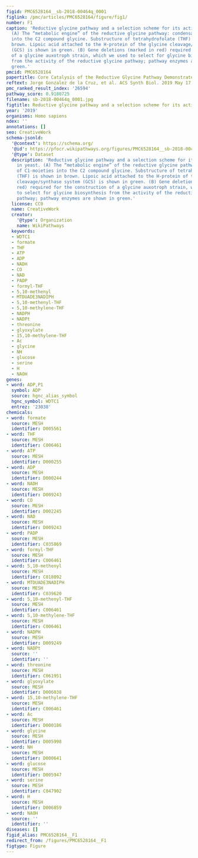 ```yaml
---
figid: PMC6528164__sb-2018-00464q_0001
figlink: /pmc/articles/PMC6528164/figure/fig1/
number: F1
caption: 'Reductive glycine pathway and a selection scheme for its activity in yeast.
  (A) The “metabolic engine” of the reductive glycine pathway: condensation of C1-moieties
  into the C2 compound glycine. Substructure of tetrahydrofolate (THF) is shown in
  brown. Lipoic acid attached to the H-protein of the glycine cleavage/synthase system
  (GCS) is shown in green. (B) Gene deletions (marked in red) required for the construction
  of a glycine auxotroph strain, which we used to select for glycine biosynthesis
  from the activity of the reductive glycine pathway; pathway enzymes are shown in
  green.'
pmcid: PMC6528164
papertitle: Core Catalysis of the Reductive Glycine Pathway Demonstrated in Yeast.
reftext: Jorge Gonzalez de la Cruz, et al. ACS Synth Biol. 2019 May 17;8(5):911-917.
pmc_ranked_result_index: '26594'
pathway_score: 0.9180725
filename: sb-2018-00464q_0001.jpg
figtitle: Reductive glycine pathway and a selection scheme for its activity in yeast
year: '2019'
organisms: Homo sapiens
ndex: ''
annotations: []
seo: CreativeWork
schema-jsonld:
  '@context': https://schema.org/
  '@id': https://pfocr.wikipathways.org/figures/PMC6528164__sb-2018-00464q_0001.html
  '@type': Dataset
  description: 'Reductive glycine pathway and a selection scheme for its activity
    in yeast. (A) The “metabolic engine” of the reductive glycine pathway: condensation
    of C1-moieties into the C2 compound glycine. Substructure of tetrahydrofolate
    (THF) is shown in brown. Lipoic acid attached to the H-protein of the glycine
    cleavage/synthase system (GCS) is shown in green. (B) Gene deletions (marked in
    red) required for the construction of a glycine auxotroph strain, which we used
    to select for glycine biosynthesis from the activity of the reductive glycine
    pathway; pathway enzymes are shown in green.'
  license: CC0
  name: CreativeWork
  creator:
    '@type': Organization
    name: WikiPathways
  keywords:
  - WDTC1
  - formate
  - THF
  - ATP
  - ADP
  - NADH
  - CO
  - NAD
  - PADP
  - formyl-THF
  - 5,10-methenyl
  - MTDUADE3NADIPH
  - 5,10-methenyl-THF
  - 5,10-methylene-THF
  - NADPH
  - NADPt
  - threonine
  - glyoxylate
  - 15,10-methylene-THF
  - Ac
  - glycine
  - NH
  - glucose
  - serine
  - H
  - NAOH
genes:
- word: ADP,P1
  symbol: ADP
  source: hgnc_alias_symbol
  hgnc_symbol: WDTC1
  entrez: '23038'
chemicals:
- word: formate
  source: MESH
  identifier: D005561
- word: THF
  source: MESH
  identifier: C006461
- word: ATP
  source: MESH
  identifier: D000255
- word: ADP
  source: MESH
  identifier: D000244
- word: NADH
  source: MESH
  identifier: D009243
- word: CO
  source: MESH
  identifier: D002245
- word: NAD
  source: MESH
  identifier: D009243
- word: PADP
  source: MESH
  identifier: C035869
- word: formyl-THF
  source: MESH
  identifier: C006461
- word: 5,10-methenyl
  source: MESH
  identifier: C018092
- word: MTDUADE3NADIPH
  source: MESH
  identifier: C039620
- word: 5,10-methenyl-THF
  source: MESH
  identifier: C006461
- word: 5,10-methylene-THF
  source: MESH
  identifier: C006461
- word: NADPH
  source: MESH
  identifier: D009249
- word: NADPt
  source: ''
  identifier: ''
- word: threonine
  source: MESH
  identifier: C061951
- word: glyoxylate
  source: MESH
  identifier: D006038
- word: 15,10-methylene-THF
  source: MESH
  identifier: C006461
- word: Ac
  source: MESH
  identifier: D000186
- word: glycine
  source: MESH
  identifier: D005998
- word: NH
  source: MESH
  identifier: D000641
- word: glucose
  source: MESH
  identifier: D005947
- word: serine
  source: MESH
  identifier: C047902
- word: H
  source: MESH
  identifier: D006859
- word: NAOH
  source: ''
  identifier: ''
diseases: []
figid_alias: PMC6528164__F1
redirect_from: /figures/PMC6528164__F1
figtype: Figure
---
```

